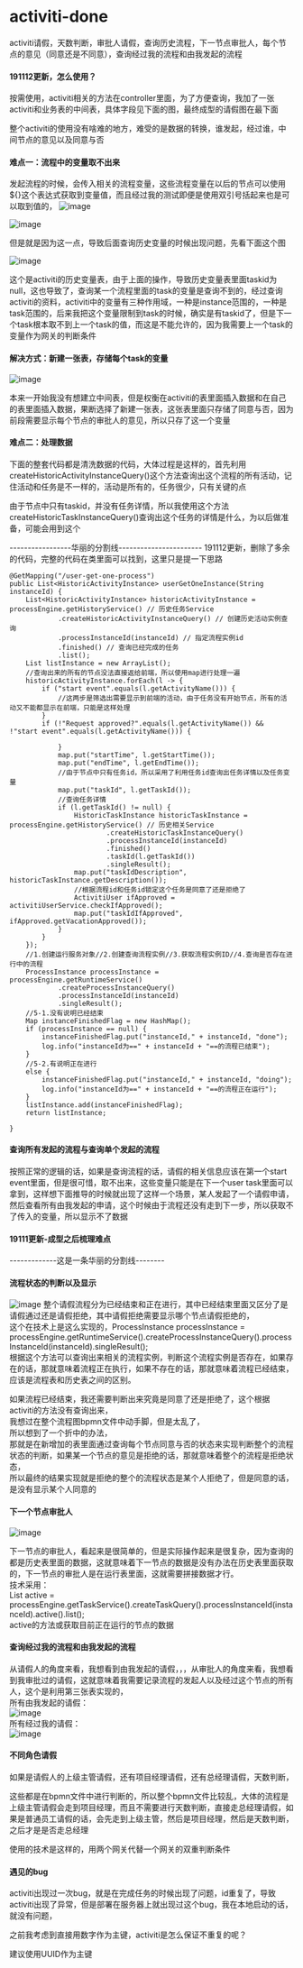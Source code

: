 # activiti-done
activiti请假，天数判断，审批人请假，查询历史流程，下一节点审批人，每个节点的意见（同意还是不同意），查询经过我的流程和由我发起的流程


#### 191112更新，怎么使用？
按需使用，activiti相关的方法在controller里面，为了方便查询，我加了一张activiti和业务表的中间表，具体字段见下面的图，最终成型的请假图在最下面     
     

整个activiti的使用没有啥难的地方，难受的是数据的转换，谁发起，经过谁，中间节点的意见以及同意与否

     
#### 难点一：流程中的变量取不出来
发起流程的时候，会传入相关的流程变量，这些流程变量在以后的节点可以使用${}这个表达式获取到变量值，而且经过我的测试即便是使用双引号括起来也是可以取到值的，
![image](https://github.com/GitHub-se7en/activiti-done/blob/master/images/start-event.png)


![image](https://github.com/GitHub-se7en/activiti-done/blob/master/images/user-task.png)


但是就是因为这一点，导致后面查询历史变量的时候出现问题，先看下面这个图

![image](https://github.com/GitHub-se7en/activiti-done/blob/master/images/taskid-null.png)

这个是activiti的历史变量表，由于上面的操作，导致历史变量表里面taskid为null，这也导致了，查询某一个流程里面的task的变量是查询不到的，经过查询activiti的资料，activiti中的变量有三种作用域，一种是instance范围的，一种是task范围的，后来我把这个变量限制到task的时候，确实是有taskid了，但是下一个task根本取不到上一个task的值，而这是不能允许的，因为我需要上一个task的变量作为网关的判断条件

#### 解决方式：新建一张表，存储每个task的变量


![image](https://github.com/GitHub-se7en/activiti-done/blob/master/images/activiti-user.png)     

本来一开始我没有想建立中间表，但是权衡在activiti的表里面插入数据和在自己的表里面插入数据，果断选择了新建一张表，这张表里面只存储了同意与否，因为前段需要显示每个节点的审批人的意见，所以只存了这一个变量

#### 难点二：处理数据
下面的整套代码都是清洗数据的代码，大体过程是这样的，首先利用createHistoricActivityInstanceQuery()这个方法查询出这个流程的所有活动，记住活动和任务是不一样的，活动是所有的，任务很少，只有关键的点

由于节点中只有taskid，并没有任务详情，所以我使用这个方法createHistoricTaskInstanceQuery()查询出这个任务的详情是什么，为以后做准备，可能会用到这个    


-----------------华丽的分割线-----------------------
191112更新，删除了多余的代码，完整的代码在类里面可以找到，这里只是提一下思路

    @GetMapping("/user-get-one-process")
    public List<HistoricActivityInstance> userGetOneInstance(String instanceId) {
        List<HistoricActivityInstance> historicActivityInstance = processEngine.getHistoryService() // 历史任务Service
                .createHistoricActivityInstanceQuery() // 创建历史活动实例查询
                .processInstanceId(instanceId) // 指定流程实例id
                .finished() // 查询已经完成的任务
                .list();
        List listInstance = new ArrayList();
        //查询出来的所有的节点没法直接返给前端，所以使用map进行处理一遍
        historicActivityInstance.forEach(l -> {
            if ("start event".equals(l.getActivityName())) {
                //这两步是筛选出需要显示到前端的活动，由于任务没有开始节点，所有的活动又不能都显示在前端，只能是这样处理
            }
            if (!"Request approved?".equals(l.getActivityName()) && !"start event".equals(l.getActivityName())) {
                
                }
                map.put("startTime", l.getStartTime());
                map.put("endTime", l.getEndTime());
                //由于节点中只有任务id，所以采用了利用任务id查询出任务详情以及任务变量
                map.put("taskId", l.getTaskId());
                //查询任务详情
                if (l.getTaskId() != null) {
                    HistoricTaskInstance historicTaskInstance = processEngine.getHistoryService() // 历史相关Service
                            .createHistoricTaskInstanceQuery()
                            .processInstanceId(instanceId)
                            .finished()
                            .taskId(l.getTaskId())
                            .singleResult();
                    map.put("taskIdDescription", historicTaskInstance.getDescription());
                    //根据流程id和任务id锁定这个任务是同意了还是拒绝了
                    ActivitiUser ifApproved = activitiUserService.checkIfApproved();
                    map.put("taskIdIfApproved", ifApproved.getVacationApproved());
                }
            }
        });
        //1.创建运行服务对象//2.创建查询流程实例//3.获取流程实例ID//4.查询是否存在进行中的流程
        ProcessInstance processInstance = processEngine.getRuntimeService()
                .createProcessInstanceQuery()
                .processInstanceId(instanceId)
                .singleResult();
        //5-1.没有说明已经结束
        Map instanceFinishedFlag = new HashMap();
        if (processInstance == null) {
            instanceFinishedFlag.put("instanceId," + instanceId, "done");
            log.info("instanceId为==" + instanceId + "==的流程已结束");
        }
        //5-2.有说明正在进行
        else {
            instanceFinishedFlag.put("instanceId," + instanceId, "doing");
            log.info("instanceId为==" + instanceId + "==的流程正在运行");
        }
        listInstance.add(instanceFinishedFlag);
        return listInstance;

    }


#### 查询所有发起的流程与查询单个发起的流程

按照正常的逻辑的话，如果是查询流程的话，请假的相关信息应该在第一个start event里面，但是很可惜，取不出来，这些变量只能是在下一个user task里面可以拿到，这样想下面推导的时候就出现了这样一个场景，某人发起了一个请假申请，然后查看所有由我发起的申请，这个时候由于流程还没有走到下一步，所以获取不了传入的变量，所以显示不了数据


#### 19111更新-成型之后梳理难点

-------------这是一条华丽的分割线--------

#### 流程状态的判断以及显示    
![image](https://github.com/GitHub-se7en/activiti-done/blob/master/images/%E6%88%90%E5%9E%8B%E5%9B%BE.png)
整个请假流程分为已经结束和正在进行，其中已经结束里面又区分了是请假通过还是请假拒绝，其中请假拒绝需要显示哪个节点请假拒绝的，    
这个在技术上是这么实现的，ProcessInstance processInstance = processEngine.getRuntimeService().createProcessInstanceQuery().processInstanceId(instanceId).singleResult();       
根据这个方法可以查询出来相关的流程实例，判断这个流程实例是否存在，如果存在的话，那就意味着流程正在执行，如果不存在的话，那就意味着流程已经结束，应该是流程表和历史表之间的区别。    
    
    
如果流程已经结束，我还需要判断出来究竟是同意了还是拒绝了，这个根据activiti的方法没有查询出来，    
我想过在整个流程图bpmn文件中动手脚，但是太乱了，    
所以想到了一个折中的办法，    
那就是在新增加的表里面通过查询每个节点同意与否的状态来实现判断整个的流程状态的判断，如果某一个节点的意见是拒绝的话，那就意味着整个的流程是拒绝状态，    
所以最终的结果实现就是拒绝的整个的流程状态是某个人拒绝了，但是同意的话，是没有显示某个人同意的

#### 下一个节点审批人

![image](https://github.com/GitHub-se7en/activiti-done/blob/master/images/%E4%B8%8B%E4%B8%80%E8%8A%82%E7%82%B9%E5%AE%A1%E6%89%B9%E4%BA%BA.png) 

下一节点的审批人，看起来是很简单的，但是实际操作起来是很复杂，因为查询的都是历史表里面的数据，这就意味着下一节点的数据是没有办法在历史表里面获取的，下一节点的审批人是在运行表里面，这就需要拼接数据才行。    
技术采用：    
List<Task> active = processEngine.getTaskService().createTaskQuery().processInstanceId(instanceId).active().list();    
active的方法或获取目前正在运行的节点的数据


#### 查询经过我的流程和由我发起的流程

从请假人的角度来看，我想看到由我发起的请假，，，从审批人的角度来看，我想看到我审批过的请假，这就意味着我需要记录流程的发起人以及经过这个节点的所有人，这个是利用第三张表实现的，    
所有由我发起的请假：    
![image](https://github.com/GitHub-se7en/activiti-done/blob/master/images/%E7%94%B1%E6%88%91%E5%8F%91%E8%B5%B7%E7%9A%84%E8%AF%B7%E5%81%87%E6%B5%81%E7%A8%8B.png)     
所有经过我的请假：    
![image](https://github.com/GitHub-se7en/activiti-done/blob/master/images/%E7%BB%8F%E8%BF%87%E6%88%91%E7%9A%84%E8%AF%B7%E5%81%87%E6%B5%81%E7%A8%8B.png)


#### 不同角色请假

如果是请假人的上级主管请假，还有项目经理请假，还有总经理请假，天数判断，

这些都是在bpmn文件中进行判断的，所以整个bpmn文件比较乱，大体的流程是上级主管请假会走到项目经理，而且不需要进行天数判断，直接走总经理请假，如果是普通员工请假的话，会先走到上级主管，然后是项目经理，然后是天数判断，之后才是是否走总经理

使用的技术是这样的，用两个网关代替一个网关的双重判断条件


#### 遇见的bug

activiti出现过一次bug，就是在完成任务的时候出现了问题，id重复了，导致activiti出现了异常，但是部署在服务器上就出现过这个bug，我在本地启动的话，就没有问题，    

之前我考虑到直接用数字作为主键，activiti是怎么保证不重复的呢？

建议使用UUID作为主键




